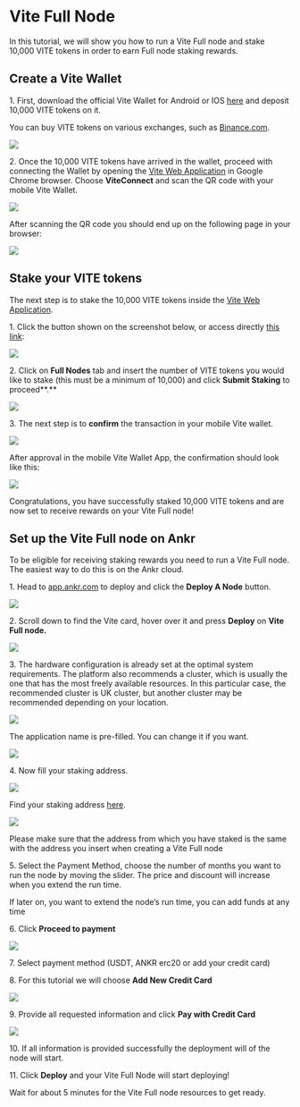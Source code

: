 # Vite Full Node

In this tutorial, we will show you how to run a Vite Full node and stake 10,000 VITE tokens in order to earn Full node staking rewards.

## **Create a Vite Wallet** <a href="create-a-vite-wallet" id="create-a-vite-wallet"></a>

1\. First, download the official Vite Wallet for Android or IOS [here](https://vite.org/products#wallet) and deposit 10,000 VITE tokens on it.

You can buy VITE tokens on various exchanges, such as [Binance.com](https://www.binance.com/en/trade/pro/VITE\_USDT).

![](https://ankrcom.intercom-attachments-1.com/i/o/215733884/4102ae7eea5ab44f39a942af/0-kbQki\_h3rdObj-6z.png)

2\. Once the 10,000 VITE tokens have arrived in the wallet, proceed with connecting the Wallet by opening the [Vite Web Application](https://wallet.vite.net/startLogin) in Google Chrome browser. Choose **ViteConnect** and scan the QR code with your mobile Vite Wallet.

![](https://ankrcom.intercom-attachments-1.com/i/o/215733886/cecedd1b0f5412a927d7ea78/0-2eUGDDPcK1nw837K.png)

After scanning the QR code you should end up on the following page in your browser:

![](https://ankrcom.intercom-attachments-1.com/i/o/215733887/db7e5c29af4f480f6090ca2b/1-Q-pWXSsZknkzXfmmnusAvA.png)

## **Stake your VITE tokens** <a href="stake-your-vite-tokens" id="stake-your-vite-tokens"></a>

The next step is to stake the 10,000 VITE tokens inside the [Vite Web Application](https://wallet.vite.net/startLogin).

1\. Click the button shown on the screenshot below, or access directly [this link](https://wallet.vite.net/walletQuota):

![](https://ankrcom.intercom-attachments-1.com/i/o/215733890/1baa262f1ebc8c54a879a8f3/1-da56GsyvneeuZy\_nPbopZQ.png)

2\. Click on **Full Nodes** tab and insert the number of VITE tokens you would like to stake (this must be a minimum of 10,000) and click **Submit Staking** to proceed**.**

![](https://ankrcom.intercom-attachments-1.com/i/o/215733894/b1c4f923069e00538a425055/1-MIM2otSC-vbfMtx2pA-\_jQ.png)

3\. The next step is to **confirm** the transaction in your mobile Vite wallet.

![](https://ankrcom.intercom-attachments-1.com/i/o/215733897/c0306840eeb21c4227937b56/1-EqYAxdFe7RAM6dSpUQY9rg.png)

After approval in the mobile Vite Wallet App, the confirmation should look like this:

![](https://ankrcom.intercom-attachments-1.com/i/o/215733898/3fc407aacec44c91ee15d8c2/1-4oFVvzyjBDE5-x4OUCJXwg.png)

Congratulations, you have successfully staked 10,000 VITE tokens and are now set to receive rewards on your Vite Full node!

## **Set up the Vite Full node on Ankr** <a href="set-up-the-vite-full-node-on-ankr" id="set-up-the-vite-full-node-on-ankr"></a>

To be eligible for receiving staking rewards you need to run a Vite Full node. The easiest way to do this is on the Ankr cloud.

1\. Head to [app.ankr.com](http://app.ankr.com) to deploy and click the **Deploy A Node** button.

![](https://gblobscdn.gitbook.com/assets%2F-MF6NYa65t3TUvQZ0zRX%2F-MK6SA1DppE2Pz\_hRr9G%2F-MK6SEd441\_Amx9EFb0q%2Fimage.png?alt=media\&token=a60f6aff-e463-44f7-8501-d30424ce4b62)

2\. Scroll down to find the Vite card, hover over it and press **Deploy** on **Vite Full node.**

![](https://ankrcom.intercom-attachments-1.com/i/o/215733901/da590b2edd1bad5af30c4708/1-FmL5sFlLjOByGepEzi-rjg.png)

3\. The hardware configuration is already set at the optimal system requirements. The platform also recommends a cluster, which is usually the one that has the most freely available resources. In this particular case, the recommended cluster is UK cluster, but another cluster may be recommended depending on your location.

![](https://ankrcom.intercom-attachments-1.com/i/o/215733903/d1db1e6f4f1c7470df09797e/1-sNymhHVBmmtCSEziNvQqmg.png)

The application name is pre-filled. You can change it if you want.

![](https://ankrcom.intercom-attachments-1.com/i/o/215733905/ab8cee7b63f71fd12d4cde7f/1-xLh7qAcscgzJSMCU1\_KJZw.png)

4\. Now fill your staking address.

![](https://ankrcom.intercom-attachments-1.com/i/o/215733906/5d9a17a4b8ed046ae57e420c/1-Rolk2nLZC5rUSK8UXZd6Rw.png)

Find your staking address [here](https://wallet.vite.net/walletFullNode).

![](https://ankrcom.intercom-attachments-1.com/i/o/215733907/01016b9c350dfbf9210fc43f/1-315myxaUT7REHCIr8Pukhg.png)

Please make sure that the address from which you have staked is the same with the address you insert when creating a Vite Full node

5\. Select the Payment Method, choose the number of months you want to run the node by moving the slider. The price and discount will increase when you extend the run time.

If later on, you want to extend the node’s run time, you can add funds at any time

6\. Click **Proceed to payment**

![](https://gblobscdn.gitbook.com/assets%2F-MF6NYa65t3TUvQZ0zRX%2F-MJvkX79VfkfSMLNe0zd%2F-MJvlXeZ\_Kumnm64fd-E%2Fimage.png?alt=media\&token=fdc96acc-f877-4f80-9dcf-c224e06a1862)

7\. Select payment method (USDT, ANKR erc20 or add your credit card)

8\. For this tutorial we will choose **Add New Credit Card**

![](https://gblobscdn.gitbook.com/assets%2F-MF6NYa65t3TUvQZ0zRX%2F-MJvkX79VfkfSMLNe0zd%2F-MJvmm57J1iqDxDOmGZr%2Fimage.png?alt=media\&token=7ec0db7c-640f-493e-86a2-30bf49bbc324)

9\. Provide all requested information and click **Pay with Credit Card**

![](https://gblobscdn.gitbook.com/assets%2F-MF6NYa65t3TUvQZ0zRX%2F-MJvkX79VfkfSMLNe0zd%2F-MJvnQkVhvop0uEzMcEc%2Fimage.png?alt=media\&token=1c91893c-2578-4954-8fc3-fe7d0af45dc0)

10\. If all information is provided successfully the deployment will of the node will start.

11\. Click **Deploy** and your Vite Full Node will start deploying!

Wait for about 5 minutes for the Vite Full node resources to get ready.
